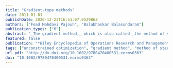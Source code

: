 ```yaml
---
title: "Gradient-type methods"
date: 2011-01-01
publishDate: 2020-12-23T16:51:07.052986Z
authors: ["Foad Mahdavi Pajouh", "Balabhaskar Balasundaram"]
publication_types: ["6"]
abstract: "_The gradient method,_ which is also called _the method of steepest descent,_ and _the Cauchy method,_ is one of the most fundamental derivative‐based procedure for unconstrained minimization of a differentiable function. The performance of the method in terms of speed of convergence is lacking, and it tends to suffer from very slow convergence, especially as a stationary point is approached. However, it does guarantee global convergence under reasonable conditions and admits a thorough mathematical analysis of its behavior. For this reason, the gradient method has been used as a starting point in the development of more sophisticated, globally convergent algorithms with better convergence properties for unconstrained minimization. This article presents a cogent overview of this fundamental method and its convergence properties under various settings."
featured: false
publication: "*Wiley Encyclopedia of Operations Research and Management Science*"
tags: ["unconstrained optimization", "gradient method", "method of steepest descent", "Cauchy method", "subgradient method"]
url_pdf: "http://dx.doi.org/10.1002/9780470400531.eorms0363"
doi: "10.1002/9780470400531.eorms0363"
---
```

